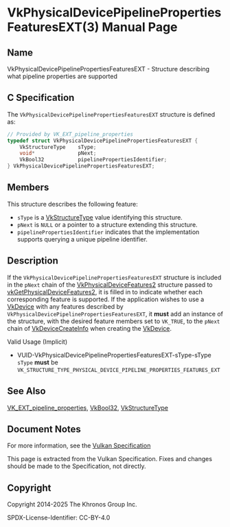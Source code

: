# VkPhysicalDevicePipelinePropertiesFeaturesEXT(3) Manual Page

## Name

VkPhysicalDevicePipelinePropertiesFeaturesEXT - Structure describing what pipeline properties are supported



## [](#_c_specification)C Specification

The `VkPhysicalDevicePipelinePropertiesFeaturesEXT` structure is defined as:

```c++
// Provided by VK_EXT_pipeline_properties
typedef struct VkPhysicalDevicePipelinePropertiesFeaturesEXT {
    VkStructureType    sType;
    void*              pNext;
    VkBool32           pipelinePropertiesIdentifier;
} VkPhysicalDevicePipelinePropertiesFeaturesEXT;
```

## [](#_members)Members

This structure describes the following feature:

- `sType` is a [VkStructureType](https://registry.khronos.org/vulkan/specs/latest/man/html/VkStructureType.html) value identifying this structure.
- `pNext` is `NULL` or a pointer to a structure extending this structure.
- []()`pipelinePropertiesIdentifier` indicates that the implementation supports querying a unique pipeline identifier.

## [](#_description)Description

If the `VkPhysicalDevicePipelinePropertiesFeaturesEXT` structure is included in the `pNext` chain of the [VkPhysicalDeviceFeatures2](https://registry.khronos.org/vulkan/specs/latest/man/html/VkPhysicalDeviceFeatures2.html) structure passed to [vkGetPhysicalDeviceFeatures2](https://registry.khronos.org/vulkan/specs/latest/man/html/vkGetPhysicalDeviceFeatures2.html), it is filled in to indicate whether each corresponding feature is supported. If the application wishes to use a [VkDevice](https://registry.khronos.org/vulkan/specs/latest/man/html/VkDevice.html) with any features described by `VkPhysicalDevicePipelinePropertiesFeaturesEXT`, it **must** add an instance of the structure, with the desired feature members set to `VK_TRUE`, to the `pNext` chain of [VkDeviceCreateInfo](https://registry.khronos.org/vulkan/specs/latest/man/html/VkDeviceCreateInfo.html) when creating the [VkDevice](https://registry.khronos.org/vulkan/specs/latest/man/html/VkDevice.html).

Valid Usage (Implicit)

- [](#VUID-VkPhysicalDevicePipelinePropertiesFeaturesEXT-sType-sType)VUID-VkPhysicalDevicePipelinePropertiesFeaturesEXT-sType-sType  
  `sType` **must** be `VK_STRUCTURE_TYPE_PHYSICAL_DEVICE_PIPELINE_PROPERTIES_FEATURES_EXT`

## [](#_see_also)See Also

[VK\_EXT\_pipeline\_properties](https://registry.khronos.org/vulkan/specs/latest/man/html/VK_EXT_pipeline_properties.html), [VkBool32](https://registry.khronos.org/vulkan/specs/latest/man/html/VkBool32.html), [VkStructureType](https://registry.khronos.org/vulkan/specs/latest/man/html/VkStructureType.html)

## [](#_document_notes)Document Notes

For more information, see the [Vulkan Specification](https://registry.khronos.org/vulkan/specs/latest/html/vkspec.html#VkPhysicalDevicePipelinePropertiesFeaturesEXT)

This page is extracted from the Vulkan Specification. Fixes and changes should be made to the Specification, not directly.

## [](#_copyright)Copyright

Copyright 2014-2025 The Khronos Group Inc.

SPDX-License-Identifier: CC-BY-4.0